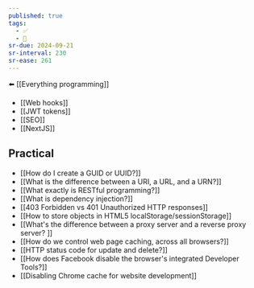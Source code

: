 ```yaml
---
published: true
tags:
  - ✅
  - 🧭
sr-due: 2024-09-21
sr-interval: 230
sr-ease: 261
---
```


⬅️ [[Everything programming]]

- [[Web hooks]]
- [[JWT tokens]]
- [[SEO]]
- [[NextJS]]

## Practical
- [[How do I create a GUID or UUID?]]
- [[What is the difference between a URI, a URL, and a URN?]]
- [[What exactly is RESTful programming?]]
- [[What is dependency injection?]]
- [[403 Forbidden vs 401 Unauthorized HTTP responses]]
- [[How to store objects in HTML5 localStorage/sessionStorage]]
- [[What's the difference between a proxy server and a reverse proxy server? ]]
- [[How do we control web page caching, across all browsers?]]
- [[HTTP status code for update and delete?]]
- [[How does Facebook disable the browser's integrated Developer Tools?]]
- [[Disabling Chrome cache for website development]]
